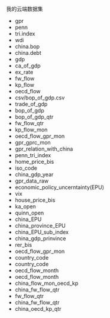 我的云端数据集

- gpr
- penn
- tri.index
- wdi
- china.bop
- china.debt
- gdp
- ca_of_gdp
- ex_rate
- fw_flow
- kp_flow
- oecd_flow
- csv/bop_of_gdp.csv
- trade_of_gdp
- bop_of_gdp
- bop_of_gdp_qtr
- fw_flow_qtr
- kp_flow_mon
- oecd_flow_gpr_mon
- gpr_gprc_mon
- gpr_relation_with_china
- penn_tri_index
- home_price_bis
- iso_code
- china_gdp_year
- gpr_data_raw
- economic_policy_uncerntainty(EPU)
- vix
- house_price_bis
- ka_open
- quinn_open
- china_EPU
- china_province_EPU
- china_EPU_sub_index
- china_gdp_prinvince
- rer_bis
- oecd_flow_gpr_mon
- country_code
- country_code
- oecd_flow_month
- oecd_flow_month
- china_flow_mon_oecd_kp
- china_fw_flow_qtr
- fw_flow_qtr
- china_fw_flow_qtr
- china_oecd_kp_qtr
